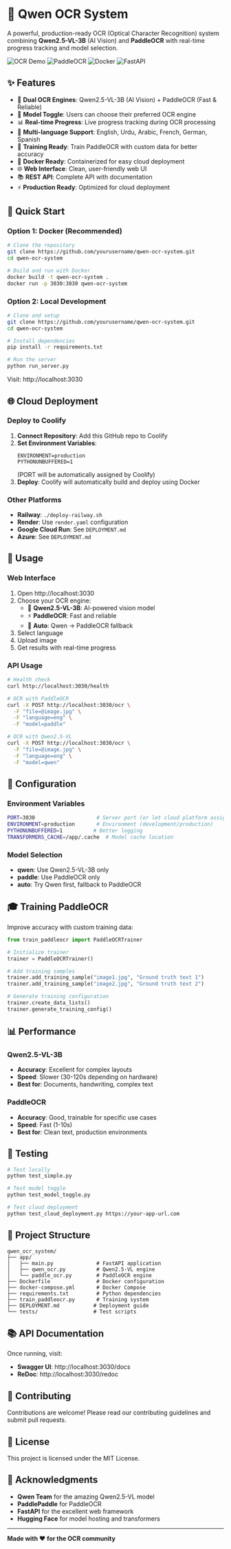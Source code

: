 # 🤖 Qwen OCR System

A powerful, production-ready OCR (Optical Character Recognition) system combining **Qwen2.5-VL-3B** (AI Vision) and **PaddleOCR** with real-time progress tracking and model selection.

![OCR Demo](https://img.shields.io/badge/OCR-Qwen2.5--VL--3B-blue) ![PaddleOCR](https://img.shields.io/badge/Fallback-PaddleOCR-green) ![Docker](https://img.shields.io/badge/Docker-Ready-blue) ![FastAPI](https://img.shields.io/badge/API-FastAPI-green)

## ✨ Features

- 🤖 **Dual OCR Engines**: Qwen2.5-VL-3B (AI Vision) + PaddleOCR (Fast & Reliable)
- 🔄 **Model Toggle**: Users can choose their preferred OCR engine
- 📊 **Real-time Progress**: Live progress tracking during OCR processing
- 🎯 **Multi-language Support**: English, Urdu, Arabic, French, German, Spanish
- 🚀 **Training Ready**: Train PaddleOCR with custom data for better accuracy
- 🐳 **Docker Ready**: Containerized for easy cloud deployment
- 🌐 **Web Interface**: Clean, user-friendly web UI
- 📚 **REST API**: Complete API with documentation
- ⚡ **Production Ready**: Optimized for cloud deployment

## 🚀 Quick Start

### Option 1: Docker (Recommended)

```bash
# Clone the repository
git clone https://github.com/yourusername/qwen-ocr-system.git
cd qwen-ocr-system

# Build and run with Docker
docker build -t qwen-ocr-system .
docker run -p 3030:3030 qwen-ocr-system
```

### Option 2: Local Development

```bash
# Clone and setup
git clone https://github.com/yourusername/qwen-ocr-system.git
cd qwen-ocr-system

# Install dependencies
pip install -r requirements.txt

# Run the server
python run_server.py
```

Visit: http://localhost:3030

## 🌐 Cloud Deployment

### Deploy to Coolify

1. **Connect Repository**: Add this GitHub repo to Coolify
2. **Set Environment Variables**:
   ```
   ENVIRONMENT=production
   PYTHONUNBUFFERED=1
   ```
   (PORT will be automatically assigned by Coolify)
3. **Deploy**: Coolify will automatically build and deploy using Docker

### Other Platforms

- **Railway**: `./deploy-railway.sh`
- **Render**: Use `render.yaml` configuration
- **Google Cloud Run**: See `DEPLOYMENT.md`
- **Azure**: See `DEPLOYMENT.md`

## 🎯 Usage

### Web Interface

1. Open http://localhost:3030
2. Choose your OCR engine:
   - 🤖 **Qwen2.5-VL-3B**: AI-powered vision model
   - ⚡ **PaddleOCR**: Fast and reliable
   - 🔄 **Auto**: Qwen → PaddleOCR fallback
3. Select language
4. Upload image
5. Get results with real-time progress

### API Usage

```bash
# Health check
curl http://localhost:3030/health

# OCR with PaddleOCR
curl -X POST http://localhost:3030/ocr \
  -F "file=@image.jpg" \
  -F "language=eng" \
  -F "model=paddle"

# OCR with Qwen2.5-VL
curl -X POST http://localhost:3030/ocr \
  -F "file=@image.jpg" \
  -F "language=eng" \
  -F "model=qwen"
```

## 🔧 Configuration

### Environment Variables

```bash
PORT=3030                    # Server port (or let cloud platform assign)
ENVIRONMENT=production       # Environment (development/production)
PYTHONUNBUFFERED=1          # Better logging
TRANSFORMERS_CACHE=/app/.cache  # Model cache location
```

### Model Selection

- **qwen**: Use Qwen2.5-VL-3B only
- **paddle**: Use PaddleOCR only
- **auto**: Try Qwen first, fallback to PaddleOCR

## 🎓 Training PaddleOCR

Improve accuracy with custom training data:

```python
from train_paddleocr import PaddleOCRTrainer

# Initialize trainer
trainer = PaddleOCRTrainer()

# Add training samples
trainer.add_training_sample("image1.jpg", "Ground truth text 1")
trainer.add_training_sample("image2.jpg", "Ground truth text 2")

# Generate training configuration
trainer.create_data_lists()
trainer.generate_training_config()
```

## 📊 Performance

### Qwen2.5-VL-3B
- **Accuracy**: Excellent for complex layouts
- **Speed**: Slower (30-120s depending on hardware)
- **Best for**: Documents, handwriting, complex text

### PaddleOCR
- **Accuracy**: Good, trainable for specific use cases
- **Speed**: Fast (1-10s)
- **Best for**: Clean text, production environments

## 🧪 Testing

```bash
# Test locally
python test_simple.py

# Test model toggle
python test_model_toggle.py

# Test cloud deployment
python test_cloud_deployment.py https://your-app-url.com
```

## 📁 Project Structure

```
qwen_ocr_system/
├── app/
│   ├── main.py              # FastAPI application
│   ├── qwen_ocr.py          # Qwen2.5-VL engine
│   └── paddle_ocr.py        # PaddleOCR engine
├── Dockerfile               # Docker configuration
├── docker-compose.yml       # Docker Compose
├── requirements.txt         # Python dependencies
├── train_paddleocr.py       # Training system
├── DEPLOYMENT.md           # Deployment guide
└── tests/                  # Test scripts
```

## 📚 API Documentation

Once running, visit:
- **Swagger UI**: http://localhost:3030/docs
- **ReDoc**: http://localhost:3030/redoc

## 🤝 Contributing

Contributions are welcome! Please read our contributing guidelines and submit pull requests.

## 📄 License

This project is licensed under the MIT License.

## 🙏 Acknowledgments

- **Qwen Team** for the amazing Qwen2.5-VL model
- **PaddlePaddle** for PaddleOCR
- **FastAPI** for the excellent web framework
- **Hugging Face** for model hosting and transformers

---

**Made with ❤️ for the OCR community**